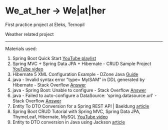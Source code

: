 # We_at_her -> We|at|her
First practice project at Eleks, Ternopil

Weather related project

---
Materials used:
1. Spring Boot Quick Start [YouTube playlist](https://www.youtube.com/playlist?list=PLqq-6Pq4lTTbx8p2oCgcAQGQyqN8XeA1x)
1. Spring MVC + Spring Data JPA + Hibernate - CRUD Sample Project [YouTube video](https://www.youtube.com/watch?reload=9&v=JfeCmn8NT88) 
1. Hibernate 5 XML Configuration Example - DZone Java [Guide](https://dzone.com/articles/hibernate-5-xml-configuration-example)
1. java - Invalid syntax error "type= MyISAM" in DDL generated by Hibernate - Stack Overflow [Answer](https://stackoverflow.com/questions/43716068/invalid-syntax-error-type-myisam-in-ddl-generated-by-hibernate)
1. java - Spring Boot: Unable to configure - Stack Overflow [Answer](https://stackoverflow.com/a/33987708/7450890)
1. java - Failed to auto-configure a DataSource: 'spring.datasource.url' - Stack Overflow [Answer](https://stackoverflow.com/a/50080306/7450890)
1. Entity To DTO Conversion for a Spring REST API | Baeldung [article](https://www.baeldung.com/entity-to-and-from-dto-for-a-java-spring-application)
1. Spring Boot CRUD Tutorial with Spring MVC, Spring Data JPA, ThymeLeaf, Hibernate, MySQL [YouTube video](https://www.youtube.com/watch?v=QloyS2dt9T4)
1. Entity to DTO conversion in Java using Jackson [article](https://www.thetechnojournals.com/2019/10/entity-object-conversion-to-dto-object.html)